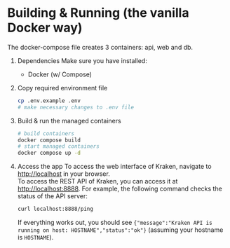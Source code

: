 # Building & Running (the vanilla Docker way)
The docker-compose file creates 3 containers: api, web and db.

1. Dependencies
   Make sure you have installed:
   * Docker (w/ Compose)

2. Copy required environment file
    ```bash
    cp .env.example .env
    # make necessary changes to .env file
    ```

3. Build & run the managed containers
    ```bash
    # build containers
    docker compose build
    # start managed containers
    docker compose up -d
    ```

4. Access the app
   To access the web interface of Kraken, navigate to [http://localhost](http://localhost) in your browser.  
   To access the REST API of Kraken, you can access it at [http://localhost:8888](http://localhost:8888). For example, the following command checks the status of the API server:
   ```bash
   curl localhost:8888/ping 
   ```
   If everything works out, you should see `{"message":"Kraken API is running on host: HOSTNAME","status":"ok"}` (assuming your hostname is `HOSTNAME`).